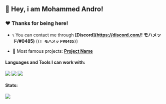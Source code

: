 ## :wave: Hey, i am Mohammed Andro! 

### :heart:️ Thanks for being here!

- :telephone_receiver: You can contact me through **[Discord](https://discord.com/! モハメッド/#0485)** (**`(! モハメッド#0485)`**)

- :briefcase: Most famous projects: **[Project Name](Link)**

#### Languages and Tools I can work with:
<img src="https://img.shields.io/badge/-HTML5-E34F26?logo=html5&logoColor=white">
<a><img src="https://img.shields.io/badge/-Javascript-yellow"></a>
<a><img src="https://img.shields.io/badge/-CSS-blue"></a>

#### Stats:
<img src="https://github-readme-stats.vercel.app/api?username=MohammedAndro&show_icons=true&hide_border=true&theme=algolia&icon_color=#ee6c4d">
